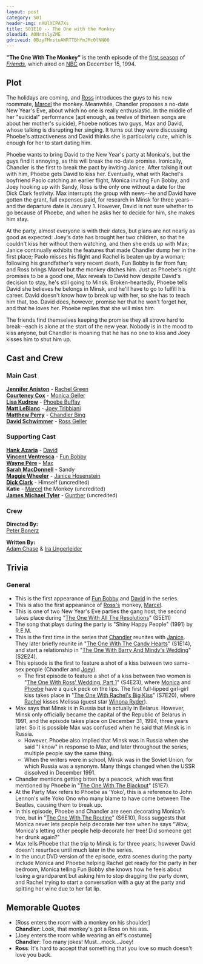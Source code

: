 ```yaml
---
layout: post 
category: S01 
header-img: nXUlXCPA7Xs 
title: S01E10 -- The One with the Monkey 
oloadid: AONrdslyZME 
gdriveid: 0BzyFMnstuAWRTTBhYmJMc0lNN00
--- 
```

<!--more--> 
<p><b>"The One With The Monkey"</b> is the tenth episode of the <a href="/wiki/First_season" title="First season" class="mw-redirect">first season</a> of <i><a href="/wiki/Friends" title="Friends">Friends</a></i>, which aired on <a href="/wiki/NBC" title="NBC">NBC</a> on December 15, 1994.
</p>
<h2><span class="mw-headline" id="Plot">Plot</span></h2>
<p>The holidays are coming, and <a href="/wiki/Ross" title="Ross" class="mw-redirect">Ross</a> introduces the guys to his new roommate, <a href="/wiki/Marcel" title="Marcel">Marcel</a> the monkey. Meanwhile, Chandler proposes a no-date New Year's Eve, about which no one is really enthusiastic. In the middle of her "suicidal" performance (apt enough, as twelve of thirteen songs are about her mother's suicide), Phoebe notices two guys, Max and David, whose talking is disrupting her singing. It turns out they were discussing Phoebe's attractiveness and David thinks she is particularly cute, which is enough for her to start dating him.
</p><p>Phoebe wants to bring David to the New Year's party at Monica's, but the guys find it annoying, as this will break the no-date promise. Ironically, Chandler is the first to break the pact by inviting Janice. After talking it out with him, Phoebe gets David to kiss her. Eventually, what with Rachel's boyfriend Paolo catching an earlier flight, Monica inviting Fun Bobby, and Joey hooking up with Sandy, Ross is the only one without a date for the Dick Clark festivity. Max interrupts the group with news--he and David have gotten the grant, full expenses paid, for research in Minsk for three years--and the departure date is January 1. However, David is not sure whether to go because of Phoebe, and when he asks her to decide for him, she makes him stay.
</p><p>At the party, almost everyone is with their dates, but plans are not nearly as good as expected: Joey's date has brought her two children, so that he couldn't kiss her without them watching, and then she ends up with Max; Janice continually exhibits the features that made Chandler dump her in the first place; Paolo misses his flight and Rachel is beaten up by a woman; following his grandfather's very recent death, Fun Bobby is far from fun; and Ross brings Marcel but the monkey ditches him. Just as Phoebe's night promises to be a good one, Max reveals to David how despite David's decision to stay, he's still going to Minsk. Broken-heartedly, Phoebe tells David she believes he belongs in Minsk, and he'll have to go to fulfill his career. David doesn't know how to break up with her, so she has to teach him that, too. David does, however, promise her that he won't forget her, and that he loves her. Phoebe replies that she will miss him.
</p><p>The friends find themselves keeping the promise they all strove hard to break--each is alone at the start of the new year. Nobody is in the mood to kiss anyone, but Chandler is moaning that he has no one to kiss and Joey kisses him to shut him up.
</p>
<h2><span class="mw-headline" id="Cast_and_Crew">Cast and Crew</span></h2>
<h3><span class="mw-headline" id="Main_Cast">Main Cast</span></h3>
<p><b><a href="/wiki/Jennifer_Aniston" title="Jennifer Aniston">Jennifer Aniston</a></b> - <a href="/wiki/Rachel_Green" title="Rachel Green">Rachel Green</a><br />
<b><a href="/wiki/Courteney_Cox" title="Courteney Cox">Courteney Cox</a></b> - <a href="/wiki/Monica_Geller" title="Monica Geller" class="mw-redirect">Monica Geller</a><br />
<b><a href="/wiki/Lisa_Kudrow" title="Lisa Kudrow">Lisa Kudrow</a></b> - <a href="/wiki/Phoebe_Buffay" title="Phoebe Buffay">Phoebe Buffay</a><br />
<b><a href="/wiki/Matt_LeBlanc" title="Matt LeBlanc">Matt LeBlanc</a></b> - <a href="/wiki/Joey_Tribbiani" title="Joey Tribbiani" class="mw-redirect">Joey Tribbiani</a><br />
<b><a href="/wiki/Matthew_Perry" title="Matthew Perry">Matthew Perry</a></b> - <a href="/wiki/Chandler_Bing" title="Chandler Bing">Chandler Bing</a><br />
<b><a href="/wiki/David_Schwimmer" title="David Schwimmer">David Schwimmer</a></b> - <a href="/wiki/Ross_Geller" title="Ross Geller">Ross Geller</a><br />
</p>
<h3><span class="mw-headline" id="Supporting_Cast">Supporting Cast</span></h3>
<p><b><a href="/wiki/Hank_Azaria" title="Hank Azaria">Hank Azaria</a></b> - <a href="/wiki/David" title="David">David</a><br />
<b><a href="/wiki/Vincent_Ventresca" title="Vincent Ventresca">Vincent Ventresca</a></b> - <a href="/wiki/Fun_Bobby" title="Fun Bobby">Fun Bobby</a><br />
<b><a href="/wiki/Wayne_P%C3%A9re?action=edit&amp;redlink=1" class="new" title="Wayne Pére (page does not exist)">Wayne Pére</a></b> - <a href="/wiki/Max" title="Max">Max</a><br />
<b><a href="/wiki/Sarah_MacDonnell?action=edit&amp;redlink=1" class="new" title="Sarah MacDonnell (page does not exist)">Sarah MacDonnell</a></b> - Sandy<br />
<b><a href="/wiki/Maggie_Wheeler" title="Maggie Wheeler">Maggie Wheeler</a></b> - <a href="/wiki/Janice_Hosenstein" title="Janice Hosenstein" class="mw-redirect">Janice Hosenstein</a><br />
<b><a href="/wiki/Dick_Clark" title="Dick Clark">Dick Clark</a></b> - Himself (uncredited)<br />
<b>Katie</b> - <a href="/wiki/Marcel" title="Marcel">Marcel</a> the Monkey (uncredited)<br />
<b><a href="/wiki/James_Michael_Tyler" title="James Michael Tyler">James Michael Tyler</a></b> - <a href="/wiki/Gunther" title="Gunther">Gunther</a> (uncredited)<br />
</p>
<h3><span class="mw-headline" id="Crew">Crew</span></h3>
<p><b>Directed By:</b><br />
<a href="/wiki/Peter_Bonerz" title="Peter Bonerz">Peter Bonerz</a><br />
</p><p><b>Written By:</b><br />
<a href="/wiki/Adam_Chase" title="Adam Chase">Adam Chase</a> &amp; <a href="/wiki/Ira_Ungerleider" title="Ira Ungerleider">Ira Ungerleider</a><br />
</p>
<h2><span class="mw-headline" id="Trivia">Trivia</span></h2>
<h3><span class="mw-headline" id="General">General</span></h3>
<ul><li>This is the first appearance of <a href="/wiki/Fun_Bobby" title="Fun Bobby">Fun Bobby</a> and <a href="/wiki/David" title="David">David</a> in the series.
</li><li>This is also the first appearance of <a href="/wiki/Ross" title="Ross" class="mw-redirect">Ross's</a> monkey, <a href="/wiki/Marcel" title="Marcel">Marcel</a>.
</li><li>This is one of two New Year's Eve parties the gang host; the second takes place during "<a href="/wiki/The_One_With_All_The_Resolutions" title="The One With All The Resolutions">The One With All The Resolutions</a>" (S5E11)
</li><li>The song that plays during the party is "Shiny Happy People" (1991) by R.E.M.
</li><li>This is the first time in the series that <a href="/wiki/Chandler" title="Chandler" class="mw-redirect">Chandler</a> reunites with <a href="/wiki/Janice" title="Janice" class="mw-redirect">Janice</a>. They later briefly reunite in "<a href="/wiki/The_One_With_The_Candy_Hearts" title="The One With The Candy Hearts">The One With The Candy Hearts</a>" (S1E14), and start a relationship in "<a href="/wiki/The_One_With_Barry_And_Mindy%27s_Wedding" title="The One With Barry And Mindy's Wedding">The One With Barry And Mindy's Wedding</a>" (S2E24).
</li><li>This episode is the first to feature a shot of a kiss between two same-sex people (Chandler and <a href="/wiki/Joey" title="Joey" class="mw-redirect">Joey</a>).
<ul><li>The first episode to feature a shot of a kiss between two women is "<a href="/wiki/The_One_With_Ross%27_Wedding,_Part_1" title="The One With Ross' Wedding, Part 1" class="mw-redirect">The One With Ross' Wedding, Part 1</a>" (S4E23), where <a href="/wiki/Monica" title="Monica" class="mw-redirect">Monica</a> and <a href="/wiki/Phoebe" title="Phoebe" class="mw-redirect">Phoebe</a> have a quick peck on the lips. The first full-lipped girl-girl kiss takes place in "<a href="/wiki/The_One_With_Rachel%27s_Big_Kiss" title="The One With Rachel's Big Kiss">The One With Rachel's Big Kiss</a>" (S7E20), where <a href="/wiki/Rachel" title="Rachel" class="mw-redirect">Rachel</a> kisses Melissa (guest star <a href="/wiki/Winona_Ryder" title="Winona Ryder">Winona Ryder</a>).
</li></ul>
</li><li>Max says that Minsk is in Russia but is actually in Belarus. However, Minsk only officially became the capital of the Republic of Belarus in 1991, and the episode takes place on December 31, 1994, three years later. So it is possible Max was confused when he said that Minsk is in Russia.
<ul><li>However, Phoebe also implied that Minsk was in Russia when she said "I know" in response to Max, and later throughout the series, multiple people say the same thing.
</li><li>When the writers were in school, Minsk was in the Soviet Union, for which Russia was a synonym. Many things changed when the USSR dissolved in December 1991.
</li></ul>
</li><li> Chandler mentions getting bitten by a peacock, which was first mentioned by Phoebe in "<a href="/wiki/The_One_With_The_Blackout" title="The One With The Blackout">The One With The Blackout</a>" (S1E7).
</li><li> At the Party Max refers to Phoebe as 'Yoko', this is a reference to John Lennon's wife Yoko Ono who many blame to have come between The Beatles, causing them to break up.
</li><li>In this episode, Phoebe and Chandler are seen decorating Monica's tree, but in "<a href="/wiki/The_One_With_The_Routine" title="The One With The Routine">The One With The Routine</a>" (S6E10), Ross suggests that Monica never lets people help decorate her tree when he says "Wow, Monica's letting other people help decorate her tree! Did someone get her drunk again?"
</li><li>Max tells Phoebe that the trip to Minsk is for three years; however David doesn't resurface until much later in the series.
</li><li>In the uncut DVD version of the episode, extra scenes during the party include Monica and Phoebe helping Rachel get ready for the party in her bedroom, <span style="font-size:14px;">Monica telling Fun Bobby she knows how he feels about losing a grandparent but asking him to stop dragging the party down, and</span><span style="font-size:14px;"> Rachel trying to start a conversation with a guy at the party and spitting her wine due to her fat lip.</span>
</li></ul>
<h2><span class="mw-headline" id="Memorable_Quotes">Memorable Quotes</span></h2>
<ul><li>[Ross enters the room with a monkey on his shoulder]<br /><b>Chandler</b>: Look, that monkey's got a Ross on his ass.
</li><li>[Joey enters the room while wearing an elf's costume]<br /><b>Chandler</b>: Too many jokes! Must...mock...Joey!
</li><li><b>Ross</b>: It's hard to accept that something that you love so much doesn't love you back.
</li></ul>
